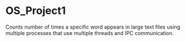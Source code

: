 # OS_Project1
Counts number of times a specific word appears in large text files using multiple processes that use multiple threads and IPC communication.
